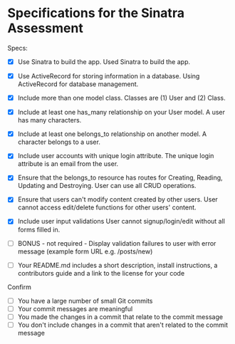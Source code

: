 # Specifications for the Sinatra Assessment

Specs:
- [x] Use Sinatra to build the app.
    Used Sinatra to build the app.

- [x] Use ActiveRecord for storing information in a database.
    Using ActiveRecord for database management.

- [x] Include more than one model class.
    Classes are (1) User and (2) Class.

- [x] Include at least one has_many relationship on your User model.
    A user has many characters.

- [x] Include at least one belongs_to relationship on another model.
    A character belongs to a user.

- [x] Include user accounts with unique login attribute.
    The unique login attribute is an email from the user.

- [x] Ensure that the belongs_to resource has routes for Creating, Reading, Updating and Destroying.
    User can use all CRUD operations.

- [x] Ensure that users can't modify content created by other users.
    User cannot access edit/delete functions for other users' content.

- [x] Include user input validations
    User cannot signup/login/edit without all forms filled in.

- [ ] BONUS - not required - Display validation failures to user with error message (example form URL e.g. /posts/new)
- [ ] Your README.md includes a short description, install instructions, a contributors guide and a link to the license for your code

Confirm
- [ ] You have a large number of small Git commits
- [ ] Your commit messages are meaningful
- [ ] You made the changes in a commit that relate to the commit message
- [ ] You don't include changes in a commit that aren't related to the commit message

